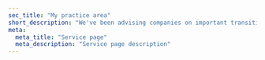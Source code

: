 ```yaml
---
sec_title: "My practice area"
short_description: "We've been advising companies on important transition processes for many years."
meta:
  meta_title: "Service page"
  meta_description: "Service page description"
---
```

